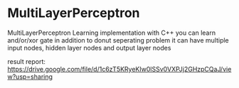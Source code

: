 # MultiLayerPerceptron
MultiLayerPerceptron Learning implementation with C++
you can learn and/or/xor gate in addition to donut seperating problem
it can have multiple input nodes, hidden layer nodes and output layer nodes

result report: https://drive.google.com/file/d/1c6zT5KRyeKIw0lSSv0VXPJj2GHzpCQaJ/view?usp=sharing
